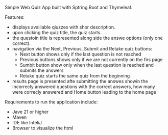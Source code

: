 Simple Web Quiz App built with Sptring Boot and Thymeleaf.

Features:
- displays availiable qiuzzes with shor description.
- upon clicking the quiz title, the quiz starts.
- the questoin title is represented along side the answe options (only one correct).
- navigation via the Next, Previous, Submit and Retake quiz buttons:
  - Next button shows only if the last question is not reached
  - Previous buttons shows only if we are not currently on the firs page
  - Sumbit button show only when the last question is reached and submits the answers
  - Retake quiz starts the same quiz from the beginning
- results page is presented afte submitting the answes showin the incorrecly answered questions with the correct answers, how many were correcly answered and Home button leading to the home page

Requirements to run the application include:
- Jave 21 or higher
- Maven
- IDE like InteliJ
- Browser to visualize the html
